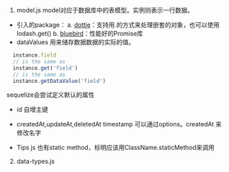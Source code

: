 1. model.js
model对应于数据库中的表模型。实例则表示一行数据。
- 引入的package：
a. [dottie](https://github.com/mickhansen/dottie.js/)：支持用.的方式来处理嵌套的对象，也可以使用lodash.get()
b. [bluebird](https://www.zhihu.com/question/25413141)：性能好的Promise库
- dataValues
用来储存数据数据的实际的值。
```js
  instance.field
  // is the same as
  instance.get('field')
  // is the same as
  instance.getDataValue('field')
```

sequelize会尝试定义默认的属性
- id 自增主键
- createdAt,updateAt,deletedAt timestamp 可以通过options。createdAt 来修改名字




- Tips
js 也有static method，标明应该用ClassName.staticMethod来调用

2. data-types.js

